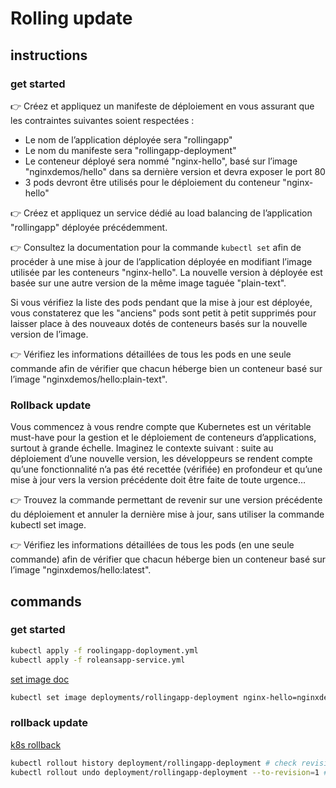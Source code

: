 # Rolling update

## instructions
### get started
👉 Créez et appliquez un manifeste de déploiement en vous assurant que les contraintes suivantes soient respectées :
- Le nom de l’application déployée sera "rollingapp"
- Le nom du manifeste sera "rollingapp-deployment"
- Le conteneur déployé sera nommé "nginx-hello", basé sur l’image "nginxdemos/hello" dans sa dernière version et devra exposer le port 80
- 3 pods devront être utilisés pour le déploiement du conteneur "nginx-hello"


👉 Créez et appliquez un service dédié au load balancing de l’application "rollingapp" déployée précédemment.


👉 Consultez la documentation pour la commande ```kubectl set``` afin de procéder à une mise à jour de l’application déployée en modifiant l’image utilisée par les conteneurs "nginx-hello".
La nouvelle version à déployée est basée sur une autre version de la même image taguée
"plain-text".

Si vous vérifiez la liste des pods pendant que la mise à jour est déployée, vous constaterez que les "anciens" pods sont petit à petit supprimés pour laisser place à des nouveaux dotés de conteneurs basés sur la nouvelle version de l’image.

👉 Vérifiez les informations détaillées de tous les pods en une seule commande afin de vérifier que chacun héberge bien un conteneur basé sur l’image "nginxdemos/hello:plain-text".


###  Rollback update

Vous commencez à vous rendre compte que Kubernetes est un véritable must-have pour la gestion et le déploiement de conteneurs d’applications, surtout à grande échelle.
Imaginez le contexte suivant : suite au déploiement d’une nouvelle version, les développeurs se rendent compte qu’une fonctionnalité n’a pas été recettée (vérifiée) en profondeur et qu’une mise à jour vers la version précédente doit être faite de toute urgence…

👉 Trouvez la commande permettant de revenir sur une version précédente du déploiement et annuler la dernière mise à jour, sans utiliser la commande kubectl set image.


👉 Vérifiez les informations détaillées de tous les pods (en une seule commande) afin de vérifier que chacun héberge bien un conteneur basé sur l’image "nginxdemos/hello:latest".

## commands
### get started
```sh
kubectl apply -f roolingapp-doployment.yml
kubectl apply -f roleansapp-service.yml
```

[set image doc](https://kubernetes.io/docs/reference/kubectl/generated/kubectl_set/kubectl_set_image/)

```sh
kubectl set image deployments/rollingapp-deployment nginx-hello=nginxdemos/hello:plain-text
```
### rollback update
[k8s rollback](https://learnk8s.io/kubernetes-rollbacks)
```sh
kubectl rollout history deployment/rollingapp-deployment # check revisions
kubectl rollout undo deployment/rollingapp-deployment --to-revision=1 # rollback to last revision
```
